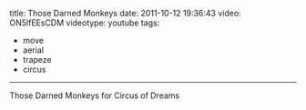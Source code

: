 title: Those Darned Monkeys
date: 2011-10-12 19:36:43
video: ON5lfEEsCDM
videotype: youtube
tags:
  - move
  - aerial
  - trapeze
  - circus
---
Those Darned Monkeys for Circus of Dreams
